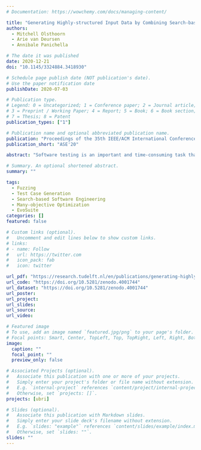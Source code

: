 ```yaml
---
# Documentation: https://wowchemy.com/docs/managing-content/

title: "Generating Highly-structured Input Data by Combining Search-based Testing and Grammar-based Fuzzing"
authors:
  - Mitchell Olsthoorn
  - Arie van Deursen
  - Annibale Panichella

# The date it was published
date: 2020-12-21
doi: "10.1145/3324884.3418930"

# Schedule page publish date (NOT publication's date).
# Use the paper notification date
publishDate: 2020-07-03

# Publication type.
# Legend: 0 = Uncategorized; 1 = Conference paper; 2 = Journal article;
# 3 = Preprint / Working Paper; 4 = Report; 5 = Book; 6 = Book section;
# 7 = Thesis; 8 = Patent
publication_types: ["1"]

# Publication name and optional abbreviated publication name.
publication: "Proceedings of the 35th IEEE/ACM International Conference on Automated Software Engineering"
publication_short: "ASE'20"

abstract: "Software testing is an important and time-consuming task that is often done manually. In the last decades, researchers have come up with techniques to generate input data (e.g., fuzzing) and automate the process of generating test cases (e.g., search-based testing). However, these techniques are known to have their own limitations: search-based testing does not generate highly-structured data; grammar-based fuzzing does not generate test case structures. To address these limitations, we combine these two techniques. By applying grammar-based mutations to the input data gathered by the search-based testing algorithm, it allows us to co-evolve both aspects of test case generation. We evaluate our approach, called G-EvoSuite, by performing an empirical study on 20 Java classes from the three most popular JSON parsers across multiple search budgets. Our results show that the proposed approach on average improves branch coverage for JSON related classes by 15 % (with a maximum increase of 50 %) without negatively impacting other classes."

# Summary. An optional shortened abstract.
summary: ""

tags:
  - Fuzzing
  - Test Case Generation
  - Search-based Software Engineering
  - Many-objective Optimization
  - EvoSuite
categories: []
featured: false

# Custom links (optional).
#   Uncomment and edit lines below to show custom links.
# links:
# - name: Follow
#   url: https://twitter.com
#   icon_pack: fab
#   icon: twitter

url_pdf: "https://research.tudelft.nl/en/publications/generating-highly-structured-input-data-by-combining-search-based"
url_code: "https://doi.org/10.5281/zenodo.4001744"
url_dataset: "https://doi.org/10.5281/zenodo.4001744"
url_poster:
url_project:
url_slides:
url_source:
url_video:

# Featured image
# To use, add an image named `featured.jpg/png` to your page's folder.
# Focal points: Smart, Center, TopLeft, Top, TopRight, Left, Right, BottomLeft, Bottom, BottomRight.
image:
  caption: ""
  focal_point: ""
  preview_only: false

# Associated Projects (optional).
#   Associate this publication with one or more of your projects.
#   Simply enter your project's folder or file name without extension.
#   E.g. `internal-project` references `content/project/internal-project/index.md`.
#   Otherwise, set `projects: []`.
projects: [ubri]

# Slides (optional).
#   Associate this publication with Markdown slides.
#   Simply enter your slide deck's filename without extension.
#   E.g. `slides: "example"` references `content/slides/example/index.md`.
#   Otherwise, set `slides: ""`.
slides: ""
---
```

